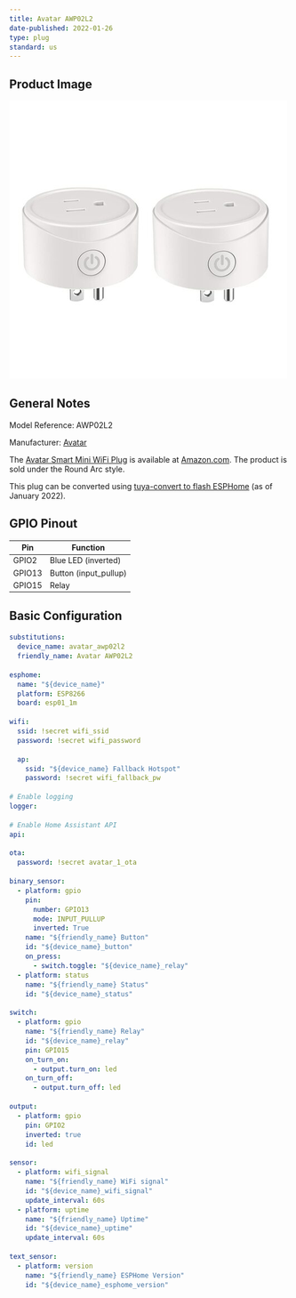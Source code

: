 ```yaml
---
title: Avatar AWP02L2 
date-published: 2022-01-26
type: plug
standard: us
---
```


## Product Image
![image](AWP02L2.jpg)

## General Notes

Model Reference: AWP02L2

Manufacturer: [Avatar](https://www.avatarcontrols.com/)

The [Avatar Smart Mini WiFi Plug](https://shop.avatarcontrols.com/smart-mini-wifi-plug.html) is available at [Amazon.com](https://www.amazon.com/dp/B08ZN5J2XR). The product is sold under the Round Arc style.

This plug can be converted using [tuya-convert to flash ESPHome](/guides/tuya-convert/) (as of January 2022).

## GPIO Pinout

| Pin    | Function                             |
| ------ | ------------------------------------ |
| GPIO2  | Blue LED (inverted)                  |
| GPIO13 | Button (input_pullup)                |
| GPIO15 | Relay                                |

## Basic Configuration

```yaml
substitutions:
  device_name: avatar_awp02l2
  friendly_name: Avatar AWP02L2

esphome:
  name: "${device_name}"
  platform: ESP8266
  board: esp01_1m

wifi:
  ssid: !secret wifi_ssid
  password: !secret wifi_password
  
  ap:
    ssid: "${device_name} Fallback Hotspot"
    password: !secret wifi_fallback_pw

# Enable logging
logger:

# Enable Home Assistant API
api:

ota:
  password: !secret avatar_1_ota

binary_sensor:
  - platform: gpio
    pin:
      number: GPIO13
      mode: INPUT_PULLUP
      inverted: True
    name: "${friendly_name} Button"
    id: "${device_name}_button"
    on_press:
      - switch.toggle: "${device_name}_relay"
  - platform: status
    name: "${friendly_name} Status"
    id: "${device_name}_status"

switch:
  - platform: gpio
    name: "${friendly_name} Relay"
    id: "${device_name}_relay"
    pin: GPIO15
    on_turn_on:
      - output.turn_on: led
    on_turn_off:
      - output.turn_off: led

output:
  - platform: gpio
    pin: GPIO2
    inverted: true
    id: led

sensor:
  - platform: wifi_signal
    name: "${friendly_name} WiFi signal"
    id: "${device_name}_wifi_signal"
    update_interval: 60s
  - platform: uptime
    name: "${friendly_name} Uptime"
    id: "${device_name}_uptime"
    update_interval: 60s

text_sensor:
  - platform: version
    name: "${friendly_name} ESPHome Version"
    id: "${device_name}_esphome_version"
```